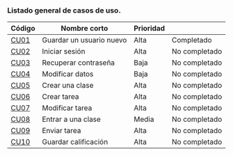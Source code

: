 ### Listado general de casos de uso.
| Código | Nombre corto | Prioridad  | |
|--------------------------|--------------------------------|--------------------------|--------------------------|
| [CU01](CU01-Guardar-un-usuario-nuevo) | Guardar un usuario nuevo | Alta | Completado |
| [CU02](CU02-Iniciar-sesión) | Iniciar sesión | Alta | No completado |
| [CU03](CU03-Recuperar-contraseña) | Recuperar contraseña | Baja | No completado |
| [CU04](CU04-Modificar-datos) | Modificar datos | Baja | No completado |
| [CU05](CU05-Crear-una-clase) | Crear una clase | Alta | No completado |
| [CU06](CU06-Crear-tarea) | Crear tarea | Alta | No completado |
| [CU07](CU07-Modificar-tarea) | Modificar tarea | Alta | No completado |
| [CU08](CU08-Entrar-a-una-clase) | Entrar a una clase | Media | No completado |
| [CU09](CU09-Enviar-tarea) | Enviar tarea | Alta | No completado |
| [CU10](CU10-Guardar-calificación) | Guardar calificación | Alta | No completado |



